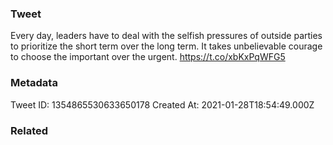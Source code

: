 ### Tweet
Every day, leaders have to deal with the selfish pressures of outside parties to prioritize the short term over the long term. It takes unbelievable courage to choose the important over the urgent. https://t.co/xbKxPqWFG5

### Metadata
Tweet ID: 1354865530633650178
Created At: 2021-01-28T18:54:49.000Z

### Related

